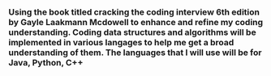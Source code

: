 ### Using the book titled cracking the coding interview 6th edition by Gayle Laakmann Mcdowell to enhance and refine my coding understanding. Coding data structures and algorithms will be implemented in various langages to help me get a broad understanding of them. The languages that I will use will be for Java, Python, C++ 
